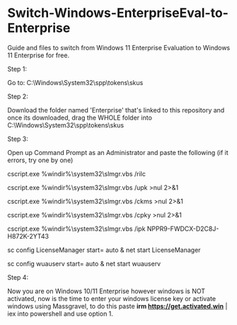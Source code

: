 # Switch-Windows-EnterpriseEval-to-Enterprise
Guide and files to switch from Windows 11 Enterprise Evaluation to Windows 11 Enterprise for free.

Step 1: 

Go to: C:\Windows\System32\spp\tokens\skus

Step 2:

Download the folder named 'Enterprise' that's linked to this repository and once its downloaded, drag the WHOLE folder into C:\Windows\System32\spp\tokens\skus

Step 3:

Open up Command Prompt as an Administrator and paste the following (if it errors, try one by one)


cscript.exe %windir%\system32\slmgr.vbs /rilc

cscript.exe %windir%\system32\slmgr.vbs /upk >nul 2>&1

cscript.exe %windir%\system32\slmgr.vbs /ckms >nul 2>&1

cscript.exe %windir%\system32\slmgr.vbs /cpky >nul 2>&1

cscript.exe %windir%\system32\slmgr.vbs /ipk NPPR9-FWDCX-D2C8J-H872K-2YT43

sc config LicenseManager start= auto & net start LicenseManager

sc config wuauserv start= auto & net start wuauserv


Step 4:

Now you are on Windows 10/11 Enterprise however windows is NOT activated, now is the time to enter your windows license key or activate windows using Massgravel, to do this paste **irm https://get.activated.win** | iex into powershell and use option 1. 
